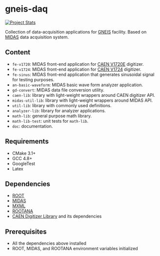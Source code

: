 # gneis-daq

[![Project Stats](https://www.openhub.net/p/gneis-daq/widgets/project_thin_badge?format=gif)](https://www.openhub.net/p/gneis-daq)

Collection of data-acquisition applications for [GNEIS](http://accelconf.web.cern.ch/AccelConf/rupac2016/talks/wezmh01_talk.pdf) facility. Based on [MIDAS](https://midas.triumf.ca/MidasWiki/index.php/Main_Page) data acquisition system.

## Content

* `fe-v1720`: MIDAS front-end application for [CAEN V1720E](https://www.caen.it/products/v1720/) digitizer.
* `fe-v1724`: MIDAS front-end application for [CAEN V1724](https://www.caen.it/products/v1724/) digitizer.
* `fe-sinus`: MIDAS front-end application that generates sinusoidal signal for testing purposes.
* `an-basic-waveform`: MIDAS basic wave form analyzer application.
* `gd-convert`: MIDAS data file conversion utility.
* `caen-lib`: library with light-weight wrappers around CAEN digitizer API.
* `midas-util-lib`: library with light-weight wrappers around MIDAS API.
* `util-lib`: library with commonly used definitions.
* `analyzer-lib`: library for analyzer applications.
* `math-lib`: general purpose math library.
* `math-lib-test`: unit tests for `math-lib`.
* `doc`: documentation.

## Requirements

* CMake 3.1+
* GCC 4.8+
* GoogleTest
* Latex

## Dependencies

* [ROOT](https://github.com/root-project/root)
* [MIDAS](https://bitbucket.org/tmidas/midas)
* [MXML](https://bitbucket.org/tmidas/mxml)
* [ROOTANA](https://bitbucket.org/tmidas/rootana)
* [CAEN Digitizer Library](https://www.caen.it/products/caendigitizer-library/) and its dependencies

## Prerequisites

* All the dependencies above installed
* ROOT, MIDAS, and ROOTANA environment variables initialized

